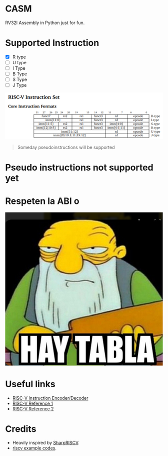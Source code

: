 
# CASM

RV32I Assembly in Python just for fun. 

# Supported Instruction

- [x] R type
- [ ] U type
- [ ] I Type
- [ ] B Type
- [ ] S Type
- [ ] J Type

![alt text](image.png)

> Someday pseudoinstructions will be supported

# Pseudo instructions not supported yet

# Respeten la ABI  o

![alt text](image-1.png)



# Useful links

- [RISC-V Instruction Encoder/Decoder](https://luplab.gitlab.io/rvcodecjs/#q=lui&abi=false&isa=AUTO)
- [RISC-V Reference 1](https://www.cs.sfu.ca/~ashriram/Courses/CS295/assets/notebooks/RISCV/RISCV_CARD.pdf)
- [RISC-V Reference 2](https://www.rose-hulman.edu/class/csse/csse232/pdf/RISCV_Green_Card.pdf)

# Credits

- Heavily inspired by [SharpRISCV](https://github.com/rizwan3d/SharpRISCV).
- [riscv example codes](https://marz.utk.edu/my-courses/cosc230/book/example-risc-v-assembly-programs/).
